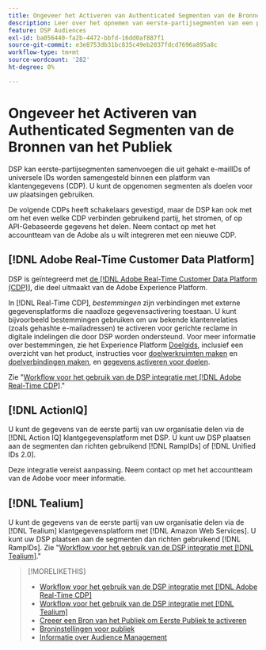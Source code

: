 ```yaml
---
title: Ongeveer het Activeren van Authenticated Segmenten van de Bronnen van het Publiek
description: Leer over het opnemen van eerste-partijsegmenten van een platform van klantengegevens.
feature: DSP Audiences
exl-id: ba056440-fa2b-4472-bbfd-16dd0af887f1
source-git-commit: e3e8753db31bc835c49eb2037fdcd7696a895a8c
workflow-type: tm+mt
source-wordcount: '282'
ht-degree: 0%

---
```


# Ongeveer het Activeren van Authenticated Segmenten van de Bronnen van het Publiek

DSP kan eerste-partijsegmenten samenvoegen die uit gehakt e-mailIDs of universele IDs worden samengesteld binnen een platform van klantengegevens (CDP). U kunt de opgenomen segmenten als doelen voor uw plaatsingen gebruiken.

De volgende CDPs heeft schakelaars gevestigd, maar de DSP kan ook met om het even welke CDP verbinden gebruikend partij, het stromen, of op API-Gebaseerde gegevens het delen. Neem contact op met het accountteam van de Adobe als u wilt integreren met een nieuwe CDP.

## [!DNL Adobe Real-Time Customer Data Platform]

DSP is geïntegreerd met [de [!DNL Adobe Real-Time Customer Data Platform (CDP)]](https://experienceleague.adobe.com/docs/experience-platform/rtcdp/overview.html), die deel uitmaakt van de Adobe Experience Platform.

In [!DNL Real-Time CDP], *bestemmingen* zijn verbindingen met externe gegevensplatforms die naadloze gegevensactivering toestaan. U kunt bijvoorbeeld bestemmingen gebruiken om uw bekende klantenrelaties (zoals gehashte e-mailadressen) te activeren voor gerichte reclame in digitale indelingen die door DSP worden ondersteund. Voor meer informatie over bestemmingen, zie het Experience Platform [Doelgids](https://experienceleague.adobe.com/docs/experience-platform/destinations/home.html), inclusief een overzicht van het product, instructies voor [doelwerkruimten maken](https://experienceleague.adobe.com/docs/experience-platform/destinations/ui/destinations-workspace.html) en [doelverbindingen maken](https://experienceleague.adobe.com/docs/experience-platform/destinations/ui/connect-destination.html), en [gegevens activeren voor doelen](https://experienceleague.adobe.com/docs/experience-platform/destinations/ui/activate/activate-segment-streaming-destinations.html).

Zie &quot;[Workflow voor het gebruik van de DSP integratie met [!DNL Adobe Real-Time CDP]](/help/dsp/audiences/sources/source-adobe-rtcdp.md).&quot;

## [!DNL ActionIQ]

U kunt de gegevens van de eerste partij van uw organisatie delen via de [!DNL Action IQ] klantgegevensplatform met DSP. U kunt uw DSP plaatsen aan de segmenten dan richten gebruikend [!DNL RampIDs] of [!DNL Unified IDs 2.0].

Deze integratie vereist aanpassing. Neem contact op met het accountteam van de Adobe voor meer informatie.

## [!DNL Tealium]

U kunt de gegevens van de eerste partij van uw organisatie delen via de [!DNL Tealium] klantgegevensplatform met [!DNL Amazon Web Services]. U kunt uw DSP plaatsen aan de segmenten dan richten gebruikend [!DNL RampIDs]. Zie &quot;[Workflow voor het gebruik van de DSP integratie met [!DNL Tealium]](/help/dsp/audiences/sources/source-tealium.md).&quot;

>[!MORELIKETHIS]
>
>* [Workflow voor het gebruik van de DSP integratie met [!DNL Adobe Real-Time CDP]](/help/dsp/audiences/sources/source-adobe-rtcdp.md)
>* [Workflow voor het gebruik van de DSP integratie met [!DNL Tealium]](/help/dsp/audiences/sources/source-tealium.md)
>* [Creeer een Bron van het Publiek om Eerste Publiek te activeren](source-create.md)
>* [Broninstellingen voor publiek](source-settings.md)
>* [Informatie over Audience Management](/help/dsp/audiences/audience-about.md)

<!--
>* [Workflow for Using the DSP Integration with [!DNL ActionIQ]](/help/dsp/audiences/sources/source-actioniq.md)
-->
